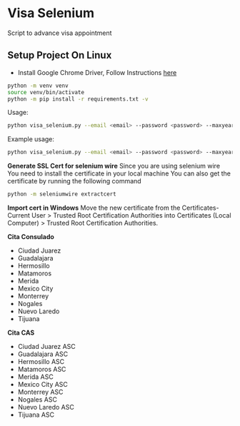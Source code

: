 # Visa Selenium
Script to advance visa appointment


## Setup Project On Linux
- Install Google Chrome Driver, Follow Instructions [here](https://www.wikihow.com/Install-Google-Chrome-Using-Terminal-on-Linux)
```bash
python -m venv venv
source venv/bin/activate 
python -m pip install -r requirements.txt -v
```

Usage:
```bash
python visa_selenium.py --email <email> --password <password> --maxyear <max-allowed-year> --mindate <min-date> --cities <cities-allowed> 
```

Example usage:
```bash
python visa_selenium.py --email <email> --password <password> --maxyear 2024 --mindate 2023-03-31 --cities GDL CDMX TJ
```


**Generate SSL Cert for selenium wire**
Since you are using selenium wire You need to install the certificate in your local machine You can also get the certificate by running the following command
```bash
python -m seleniumwire extractcert
```

**Import cert in Windows**
Move the new certificate from the Certificates-Current User > Trusted Root Certification Authorities into Certificates (Local Computer) > Trusted Root Certification Authorities.


**Cita Consulado**
- Ciudad Juarez
- Guadalajara
- Hermosillo
- Matamoros
- Merida
- Mexico City
- Monterrey
- Nogales
- Nuevo Laredo
- Tijuana


**Cita CAS**
- Ciudad Juarez ASC
- Guadalajara ASC
- Hermosillo ASC
- Matamoros ASC
- Merida ASC
- Mexico City ASC
- Monterrey ASC
- Nogales ASC
- Nuevo Laredo ASC
- Tijuana ASC